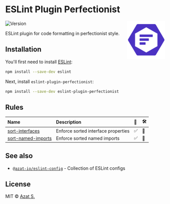 # ESLint Plugin Perfectionist

<img src="https://raw.githubusercontent.com/azat-io/eslint-plugin-perfectionist/main/docs/public/logo.svg" alt="ESLint" align="right" width="120" height="120" />

![Version](https://img.shields.io/npm/v/eslint-plugin-perfectionist.svg?color=brightgreen)

ESLint plugin for code formatting in perfectionist style.

## Installation

You'll first need to install [ESLint](https://eslint.org):

```sh
npm install --save-dev eslint
```

Next, install `eslint-plugin-perfectionist`:

```sh
npm install --save-dev eslint-plugin-perfectionist
```

## Rules

| Name                                                                                       | Description                         | 💼  | 🛠   |
| :----------------------------------------------------------------------------------------- | :---------------------------------- | :-- | :-- |
| [sort-interfaces](https://eslint-plugin-perfectionist.azat.io/rules/sort-interfaces)       | Enforce sorted interface properties | ✅  | 🔧  |
| [sort-named-imports](https://eslint-plugin-perfectionist.azat.io/rules/sort-named-imports) | Enforce sorted named imports        | ✅  | 🔧  |

## See also

- [`@azat-io/eslint-config`](https://github.com/azat-io/eslint-config) - Collection of ESLint configs

## License

MIT &copy; [Azat S.](https://azat.io)
